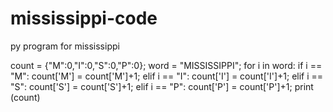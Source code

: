 # mississippi-code
py program for mississippi

count = {"M":0,"I":0,"S":0,"P":0};
word = "MISSISSIPPI";
for i in word:
	if i == "M":
		count['M'] = count['M']+1;
	elif i == "I":
		count['I'] = count['I']+1;
	elif i == "S":
		count['S'] = count['S']+1;
	elif i == "P":
		count['P'] = count['P']+1;
print (count)
